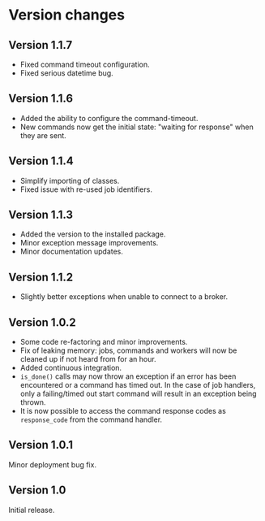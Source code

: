 # Version changes

## Version 1.1.7

* Fixed command timeout configuration.
* Fixed serious datetime bug.

## Version 1.1.6

* Added the ability to configure the command-timeout.
* New commands now get the initial state: "waiting for response" when they are sent.

## Version 1.1.4

* Simplify importing of classes.
* Fixed issue with re-used job identifiers.

## Version 1.1.3

* Added the version to the installed package.
* Minor exception message improvements.
* Minor documentation updates.

## Version 1.1.2

* Slightly better exceptions when unable to connect to a broker.

## Version 1.0.2

* Some code re-factoring and minor improvements.
* Fix of leaking memory: jobs, commands and workers will now be cleaned up if not heard from for an hour.
* Added continuous integration.
* `is_done()` calls may now throw an exception if an error has been encountered or a command has timed out. In the case
    of job handlers, only a failing/timed out start command will result in an exception being thrown.
* It is now possible to access the command response codes as `response_code` from the command handler.

## Version 1.0.1

Minor deployment bug fix.

## Version 1.0

Initial release.
